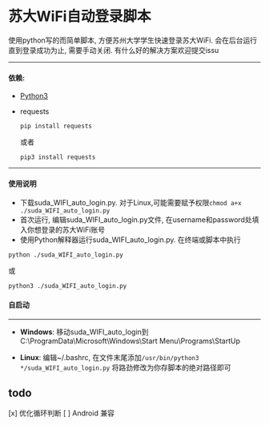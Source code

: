 # 苏大WiFi自动登录脚本
 使用python写的而简单脚本, 方便苏州大学学生快速登录苏大WiFi. 会在后台运行直到登录成功为止, 需要手动关闭. 有什么好的解决方案欢迎提交issu
  ***
#### 依赖:
* [Python3](https://www.python.org/downloads/)
* requests

  `pip install requests`
  
  或者
  
  `pip3 install requests`
 ***
#### 使用说明
  * 下载suda_WIFI_auto_login.py. 对于Linux,可能需要赋予权限`chmod a+x ./suda_WIFI_auto_login.py`
  * 首次运行, 编辑suda_WIFI_auto_login.py文件, 在username和password处填入你想登录的苏大WiFi账号
  * 使用Python解释器运行suda_WIFI_auto_login.py. 在终端或脚本中执行
  
  `python ./suda_WIFI_auto_login.py`
  
  或
  
  `python3 ./suda_WIFI_auto_login.py`

#### 自启动
***
* **Windows**:
移动suda_WIFI_auto_login到C:\ProgramData\Microsoft\Windows\Start Menu\Programs\StartUp

* **Linux**:
编辑~/.bashrc, 在文件末尾添加`/usr/bin/python3 */suda_WIFI_auto_login.py` 将路劲修改为你存脚本的绝对路径即可

## todo
[x] 优化循环判断
[ ] Android 兼容